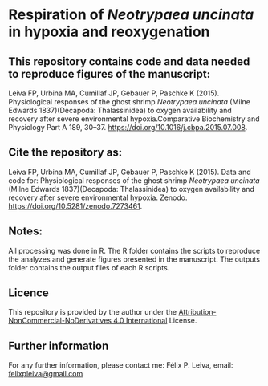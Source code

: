 # Respiration of _Neotrypaea uncinata_ in hypoxia and reoxygenation

## This repository contains code and data needed to reproduce figures of the manuscript: 

Leiva FP, Urbina MA, Cumillaf JP, Gebauer P, Paschke K (2015). Physiological responses of the ghost shrimp <i>Neotrypaea uncinata</i> (Milne Edwards 1837)(Decapoda: Thalassinidea) to oxygen availability and recovery after severe environmental hypoxia.Comparative Biochemistry and Physiology Part A 189, 30–37. https://doi.org/10.1016/j.cbpa.2015.07.008.

## Cite the repository as:

Leiva FP, Urbina MA, Cumillaf JP, Gebauer P, Paschke K (2015). Data and code for: Physiological responses of the ghost shrimp <i>Neotrypaea uncinata</i> (Milne Edwards 1837)(Decapoda: Thalassinidea) to oxygen availability and recovery after severe environmental hypoxia. Zenodo. https://doi.org/10.5281/zenodo.7273461. 
 
## Notes:
All processing was done in R. The R folder contains the scripts to reproduce the analyzes and generate figures presented in the manuscript. The outputs folder contains the output files of each R scripts.   

## Licence
This repository is provided by the author under the [Attribution-NonCommercial-NoDerivatives 4.0 International](https://creativecommons.org/licenses/by-nc-nd/4.0/) License.

## Further information
For any further information, please contact me: Félix P. Leiva, email: felixpleiva@gmail.com
